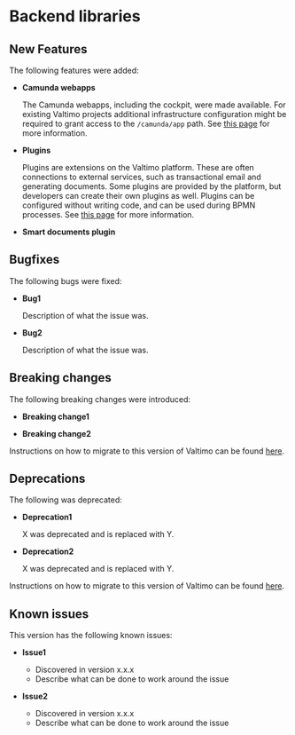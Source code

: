 # Backend libraries

## New Features

The following features were added:

* **Camunda webapps**

  The Camunda webapps, including the cockpit, were made available. For existing Valtimo projects additional 
  infrastructure configuration might be required to grant access to the `/camunda/app` path. See 
  [this page](/valtimo-implementation/modules/camunda-webapps.md) for more information.

* **Plugins**

  Plugins are extensions on the Valtimo platform. These are often connections to external
  services, such as transactional email and  generating documents. Some plugins are provided
  by the platform, but developers can create their own plugins as well. Plugins can be
  configured without writing code, and can be used during BPMN processes. See 
  [this page](/introduction/modules/plugin-introduction.md) for more information.

* **Smart documents plugin**
  


## Bugfixes

The following bugs were fixed:

* **Bug1**

  Description of what the issue was.

* **Bug2**

  Description of what the issue was.

## Breaking changes

The following breaking changes were introduced:

* **Breaking change1**

* **Breaking change2**

Instructions on how to migrate to this version of Valtimo can be found [here](migration.md).

## Deprecations

The following was deprecated:

* **Deprecation1**

  X was deprecated and is replaced with Y.

* **Deprecation2**

  X was deprecated and is replaced with Y.

Instructions on how to migrate to this version of Valtimo can be found [here](migration.md).

## Known issues

This version has the following known issues:

* **Issue1**
  * Discovered in version x.x.x
  * Describe what can be done to work around the issue

* **Issue2**
  * Discovered in version x.x.x
  * Describe what can be done to work around the issue
